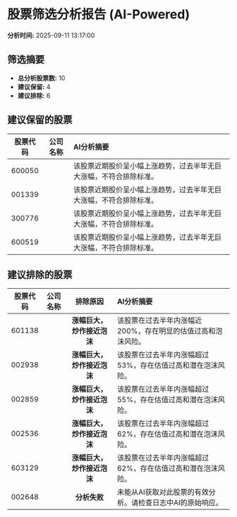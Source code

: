 # 股票筛选分析报告 (AI-Powered)

**分析时间:** 2025-09-11 13:17:00

## 筛选摘要

- **总分析股票数:** 10
- **建议保留:** 4
- **建议排除:** 6

## 建议保留的股票

| 股票代码 | 公司名称 | AI分析摘要 |
|:---:|:---:|:---|
| 600050 |  | 该股票近期股价呈小幅上涨趋势，过去半年无巨大涨幅，不符合排除标准。 |
| 001339 |  | 该股票近期股价呈小幅上涨趋势，过去半年无巨大涨幅，不符合排除标准。 |
| 300776 |  | 该股票近期股价呈小幅上涨趋势，过去半年无巨大涨幅，不符合排除标准。 |
| 600519 |  | 该股票近期股价呈小幅上涨趋势，过去半年无巨大涨幅，不符合排除标准。 |

## 建议排除的股票

| 股票代码 | 公司名称 | 排除原因 | AI分析摘要 |
|:---:|:---:|:---:|:---|
| 601138 |  | **涨幅巨大，炒作接近泡沫** | 该股票在过去半年内涨幅近200%，存在明显的估值过高和泡沫风险。 |
| 002938 |  | **涨幅巨大，炒作接近泡沫** | 该股票在过去半年内涨幅超过53%，存在估值过高和潜在泡沫风险。 |
| 002859 |  | **涨幅巨大，炒作接近泡沫** | 该股票在过去半年内涨幅超过55%，存在估值过高和潜在泡沫风险。 |
| 002536 |  | **涨幅巨大，炒作接近泡沫** | 该股票在过去半年内涨幅超过62%，存在估值过高和潜在泡沫风险。 |
| 603129 |  | **涨幅巨大，炒作接近泡沫** | 该股票在过去半年内涨幅超过62%，存在估值过高和潜在泡沫风险。 |
| 002648 |  | **分析失败** | 未能从AI获取对此股票的有效分析。请检查日志中AI的原始响应。 |
